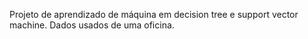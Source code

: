 Projeto de aprendizado de máquina em decision tree e support vector machine. Dados usados de uma oficina.
